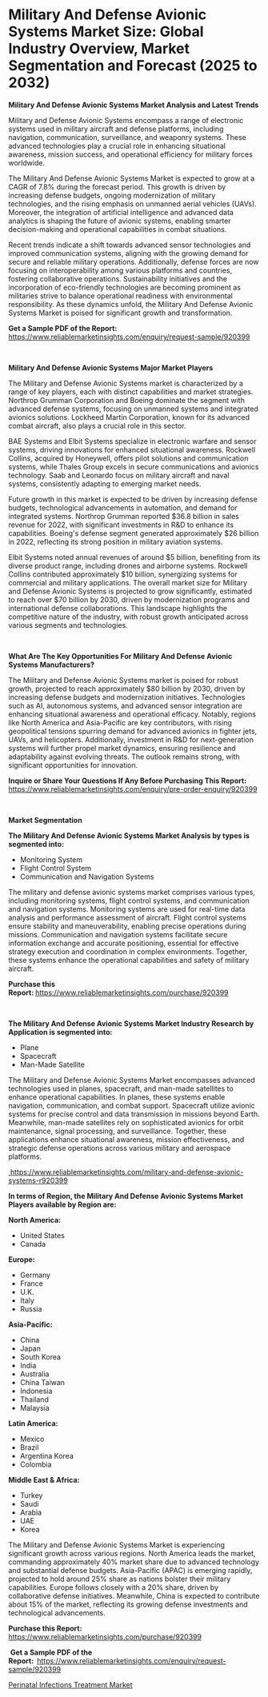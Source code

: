 <p><h1>Military And Defense Avionic Systems Market Size: Global Industry Overview, Market Segmentation and Forecast (2025 to 2032)</h1></p><p><strong>Military And Defense Avionic Systems Market Analysis and Latest Trends</strong></p>
<p><p>Military and Defense Avionic Systems encompass a range of electronic systems used in military aircraft and defense platforms, including navigation, communication, surveillance, and weaponry systems. These advanced technologies play a crucial role in enhancing situational awareness, mission success, and operational efficiency for military forces worldwide.</p><p>The Military And Defense Avionic Systems Market is expected to grow at a CAGR of 7.8% during the forecast period. This growth is driven by increasing defense budgets, ongoing modernization of military technologies, and the rising emphasis on unmanned aerial vehicles (UAVs). Moreover, the integration of artificial intelligence and advanced data analytics is shaping the future of avionic systems, enabling smarter decision-making and operational capabilities in combat situations.</p><p>Recent trends indicate a shift towards advanced sensor technologies and improved communication systems, aligning with the growing demand for secure and reliable military operations. Additionally, defense forces are now focusing on interoperability among various platforms and countries, fostering collaborative operations. Sustainability initiatives and the incorporation of eco-friendly technologies are becoming prominent as militaries strive to balance operational readiness with environmental responsibility. As these dynamics unfold, the Military And Defense Avionic Systems Market is poised for significant growth and transformation.</p></p>
<p><strong>Get a Sample PDF of the Report:&nbsp;</strong> <a href="https://www.reliablemarketinsights.com/enquiry/request-sample/920399?utm_campaign=2891&utm_medium=2&utm_source=Github&utm_content=ia&utm_term=07032025&utm_id=military-and-defense-avionic-systems">https://www.reliablemarketinsights.com/enquiry/request-sample/920399</a></p>
<p>&nbsp;</p>
<p><strong>Military And Defense Avionic Systems Major Market Players</strong></p>
<p><p>The Military and Defense Avionic Systems market is characterized by a range of key players, each with distinct capabilities and market strategies. Northrop Grumman Corporation and Boeing dominate the segment with advanced defense systems, focusing on unmanned systems and integrated avionics solutions. Lockheed Martin Corporation, known for its advanced combat aircraft, also plays a crucial role in this sector.</p><p>BAE Systems and Elbit Systems specialize in electronic warfare and sensor systems, driving innovations for enhanced situational awareness. Rockwell Collins, acquired by Honeywell, offers pilot solutions and communication systems, while Thales Group excels in secure communications and avionics technology. Saab and Leonardo focus on military aircraft and naval systems, consistently adapting to emerging market needs.</p><p>Future growth in this market is expected to be driven by increasing defense budgets, technological advancements in automation, and demand for integrated systems. Northrop Grumman reported $36.8 billion in sales revenue for 2022, with significant investments in R&D to enhance its capabilities. Boeing's defense segment generated approximately $26 billion in 2022, reflecting its strong position in military aviation systems.</p><p>Elbit Systems noted annual revenues of around $5 billion, benefiting from its diverse product range, including drones and airborne systems. Rockwell Collins contributed approximately $10 billion, synergizing systems for commercial and military applications. The overall market size for Military and Defense Avionic Systems is projected to grow significantly, estimated to reach over $70 billion by 2030, driven by modernization programs and international defense collaborations. This landscape highlights the competitive nature of the industry, with robust growth anticipated across various segments and technologies.</p></p>
<p>&nbsp;</p>
<p><strong>What Are The Key Opportunities For Military And Defense Avionic Systems Manufacturers?</strong></p>
<p><p>The Military and Defense Avionic Systems market is poised for robust growth, projected to reach approximately $80 billion by 2030, driven by increasing defense budgets and modernization initiatives. Technologies such as AI, autonomous systems, and advanced sensor integration are enhancing situational awareness and operational efficacy. Notably, regions like North America and Asia-Pacific are key contributors, with rising geopolitical tensions spurring demand for advanced avionics in fighter jets, UAVs, and helicopters. Additionally, investment in R&D for next-generation systems will further propel market dynamics, ensuring resilience and adaptability against evolving threats. The outlook remains strong, with significant opportunities for innovation.</p></p>
<p><strong>Inquire or Share Your Questions If Any Before Purchasing This Report:</strong> <a href="https://www.reliablemarketinsights.com/enquiry/pre-order-enquiry/920399?utm_campaign=2891&utm_medium=2&utm_source=Github&utm_content=ia&utm_term=07032025&utm_id=military-and-defense-avionic-systems">https://www.reliablemarketinsights.com/enquiry/pre-order-enquiry/920399</a></p>
<p>&nbsp;</p>
<p><strong>Market Segmentation</strong></p>
<p><strong>The Military And Defense Avionic Systems Market Analysis by types is segmented into:</strong></p>
<p><ul><li>Monitoring System</li><li>Flight Control System</li><li>Communication and Navigation Systems</li></ul></p>
<p><p>The military and defense avionic systems market comprises various types, including monitoring systems, flight control systems, and communication and navigation systems. Monitoring systems are used for real-time data analysis and performance assessment of aircraft. Flight control systems ensure stability and maneuverability, enabling precise operations during missions. Communication and navigation systems facilitate secure information exchange and accurate positioning, essential for effective strategy execution and coordination in complex environments. Together, these systems enhance the operational capabilities and safety of military aircraft.</p></p>
<p><strong>Purchase this Report:&nbsp;</strong><a href="https://www.reliablemarketinsights.com/purchase/920399?utm_campaign=2891&utm_medium=2&utm_source=Github&utm_content=ia&utm_term=07032025&utm_id=military-and-defense-avionic-systems">https://www.reliablemarketinsights.com/purchase/920399</a></p>
<p>&nbsp;</p>
<p><strong>The Military And Defense Avionic Systems Market Industry Research by Application is segmented into:</strong></p>
<p><ul><li>Plane</li><li>Spacecraft</li><li>Man-Made Satellite</li></ul></p>
<p><p>The Military and Defense Avionic Systems Market encompasses advanced technologies used in planes, spacecraft, and man-made satellites to enhance operational capabilities. In planes, these systems enable navigation, communication, and combat support. Spacecraft utilize avionic systems for precise control and data transmission in missions beyond Earth. Meanwhile, man-made satellites rely on sophisticated avionics for orbit maintenance, signal processing, and surveillance. Together, these applications enhance situational awareness, mission effectiveness, and strategic defense operations across various military and aerospace platforms.</p></p>
<p><a href="https://www.reliablemarketinsights.com/military-and-defense-avionic-systems-r920399?utm_campaign=2891&utm_medium=2&utm_source=Github&utm_content=ia&utm_term=07032025&utm_id=military-and-defense-avionic-systems">&nbsp;https://www.reliablemarketinsights.com/military-and-defense-avionic-systems-r920399</a></p>
<p><strong>In terms of Region, the Military And Defense Avionic Systems Market Players available by Region are:</strong></p>
<p>
    <p> <strong> North America: </strong>
        <ul>
            <li>United States</li>
            <li>Canada</li>
        </ul>
        </p> 
    <p> <strong> Europe: </strong>
        <ul>
            <li>Germany</li>
            <li>France</li>
            <li>U.K.</li>
            <li>Italy</li>
            <li>Russia</li>
        </ul>
        </p> 
    <p> <strong> Asia-Pacific: </strong>
        <ul>
            <li>China</li>
            <li>Japan</li>
            <li>South Korea</li>
            <li>India</li>
            <li>Australia</li>
            <li>China Taiwan</li>
            <li>Indonesia</li>
            <li>Thailand</li>
            <li>Malaysia</li>
        </ul>
        </p> 
    <p> <strong> Latin America: </strong>
        <ul>
            <li>Mexico</li>
            <li>Brazil</li>
            <li>Argentina Korea</li>
            <li>Colombia</li>
        </ul>
        </p> 
    <p> <strong> Middle East & Africa: </strong>
        <ul>
            <li>Turkey</li>
            <li>Saudi</li>
            <li>Arabia</li>
            <li>UAE</li>
            <li>Korea</li>
        </ul>
    </p>
    </p>
<p><p>The Military and Defense Avionic Systems Market is experiencing significant growth across various regions. North America leads the market, commanding approximately 40% market share due to advanced technology and substantial defense budgets. Asia-Pacific (APAC) is emerging rapidly, projected to hold around 25% share as nations bolster their military capabilities. Europe follows closely with a 20% share, driven by collaborative defense initiatives. Meanwhile, China is expected to contribute about 15% of the market, reflecting its growing defense investments and technological advancements.</p></p>
<p><strong>Purchase this Report: </strong><a href="https://www.reliablemarketinsights.com/purchase/920399?utm_campaign=2891&utm_medium=2&utm_source=Github&utm_content=ia&utm_term=07032025&utm_id=military-and-defense-avionic-systems">https://www.reliablemarketinsights.com/purchase/920399</a></p>
<p>&nbsp;<strong>Get a Sample PDF of the Report:&nbsp;&nbsp;</strong><a href="https://www.reliablemarketinsights.com/enquiry/request-sample/920399?utm_campaign=2891&utm_medium=2&utm_source=Github&utm_content=ia&utm_term=07032025&utm_id=military-and-defense-avionic-systems">https://www.reliablemarketinsights.com/enquiry/request-sample/920399</a></p>
<p><strong></strong></p>
<p><p><a href="https://github.com/chikenmhamdi/Market-Research-Report-List-1/blob/main/perinatal-infections-treatment-market.md?utm_campaign=2891&utm_medium=2&utm_source=Github&utm_content=ia&utm_term=07032025&utm_id=military-and-defense-avionic-systems">Perinatal Infections Treatment Market</a></p></p>